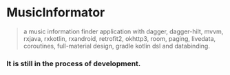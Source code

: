 # MusicInformator
> a music information finder application with dagger, dagger-hilt, mvvm, rxjava, rxkotlin, rxandroid, retrofit2, okhttp3, room, paging, livedata, coroutines, full-material design, gradle kotlin dsl and databinding.

### It is still in the process of development.
